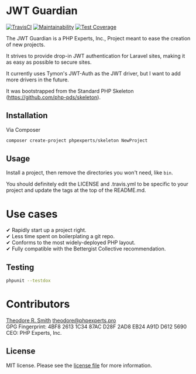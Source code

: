 # JWT Guardian

[![TravisCI](https://travis-ci.org/phpexpertsinc/skeleton.svg?branch=master)](https://travis-ci.org/phpexpertsinc/skeleton)
[![Maintainability](https://api.codeclimate.com/v1/badges/503cba0c53eb262c947a/maintainability)](https://codeclimate.com/github/phpexpertsinc/SimpleDTO/maintainability)
[![Test Coverage](https://api.codeclimate.com/v1/badges/503cba0c53eb262c947a/test_coverage)](https://codeclimate.com/github/phpexpertsinc/SimpleDTO/test_coverage)

The JWT Guardian is a PHP Experts, Inc., Project meant to ease the creation of new projects.

It strives to provide drop-in JWT authentication for Laravel sites, making it as easy as possible to secure sites. 

It currently uses Tymon's JWT-Auth as the JWT driver, but I want to add more drivers in the future.

It was bootstrapped from the Standard PHP Skeleton (https://github.com/php-pds/skeleton).

## Installation

Via Composer

```bash
composer create-project phpexperts/skeleton NewProject
```

## Usage

Install a project, then remove the directories you won't need, like `bin`.

You should definitely edit the LICENSE and .travis.yml to be specific to your 
project and update the tags at the top of the README.md.

# Use cases

 ✔ Rapidly start up a project right.  
 ✔ Less time spent on boilerplating a git repo.  
 ✔ Conforms to the most widely-deployed PHP layout.  
 ✔ Fully compatible with the Bettergist Collective recommendation.  

## Testing

```bash
phpunit --testdox
```

# Contributors

[Theodore R. Smith](https://www.phpexperts.pro/]) <theodore@phpexperts.pro>  
GPG Fingerprint: 4BF8 2613 1C34 87AC D28F  2AD8 EB24 A91D D612 5690  
CEO: PHP Experts, Inc.

## License

MIT license. Please see the [license file](LICENSE) for more information.

